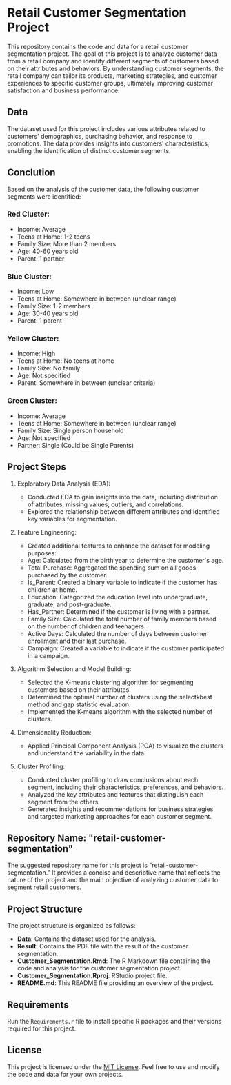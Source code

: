 # Retail Customer Segmentation Project

This repository contains the code and data for a retail customer segmentation project. The goal of this project is to analyze customer data from a retail company and identify different segments of customers based on their attributes and behaviors. By understanding customer segments, the retail company can tailor its products, marketing strategies, and customer experiences to specific customer groups, ultimately improving customer satisfaction and business performance.

## Data

The dataset used for this project includes various attributes related to customers' demographics, purchasing behavior, and response to promotions. The data provides insights into customers' characteristics, enabling the identification of distinct customer segments.

## Conclution

Based on the analysis of the customer data, the following customer segments were identified:

### Red Cluster:

- Income: Average
- Teens at Home: 1-2 teens
- Family Size: More than 2 members
- Age: 40-60 years old
- Parent: 1 partner

### Blue Cluster:

- Income: Low
- Teens at Home: Somewhere in between (unclear range)
- Family Size: 1-2 members
- Age: 30-40 years old
- Parent: 1 parent

### Yellow Cluster:

- Income: High
- Teens at Home: No teens at home
- Family Size: No family
- Age: Not specified
- Parent: Somewhere in between (unclear criteria)

### Green Cluster:

- Income: Average
- Teens at Home: Somewhere in between (unclear range)
- Family Size: Single person household
- Age: Not specified
- Partner: Single (Could be Single Parents)


## Project Steps

1. Exploratory Data Analysis (EDA):
   - Conducted EDA to gain insights into the data, including distribution of attributes, missing values, outliers, and correlations.
   - Explored the relationship between different attributes and identified key variables for segmentation.

2. Feature Engineering:
   - Created additional features to enhance the dataset for modeling purposes:
   - Age: Calculated from the birth year to determine the customer's age.
   - Total Purchase: Aggregated the spending sum on all goods purchased by the customer.
   - Is_Parent: Created a binary variable to indicate if the customer has children at home.
   - Education: Categorized the education level into undergraduate, graduate, and post-graduate.
   - Has_Partner: Determined if the customer is living with a partner.
   - Family Size: Calculated the total number of family members based on the number of children and teenagers.
   - Active Days: Calculated the number of days between customer enrollment and their last purchase.
   - Campaign: Created a variable to indicate if the customer participated in a campaign.


3. Algorithm Selection and Model Building:
   - Selected the K-means clustering algorithm for segmenting customers based on their attributes.
   - Determined the optimal number of clusters using the selectkbest method and gap statistic evaluation.
   - Implemented the K-means algorithm with the selected number of clusters.

4. Dimensionality Reduction:
   - Applied Principal Component Analysis (PCA) to visualize the clusters and understand the variability in the data.

5. Cluster Profiling:
   - Conducted cluster profiling to draw conclusions about each segment, including their characteristics, preferences, and behaviors.
   - Analyzed the key attributes and features that distinguish each segment from the others.
   - Generated insights and recommendations for business strategies and targeted marketing approaches for each customer segment.

## Repository Name: "retail-customer-segmentation"

The suggested repository name for this project is "retail-customer-segmentation." It provides a concise and descriptive name that reflects the nature of the project and the main objective of analyzing customer data to segment retail customers.

## Project Structure

The project structure is organized as follows:

- **Data**: Contains the dataset used for the analysis.
- **Result**: Contains the PDF file with the result of the customer segmentation.
- **Customer_Segmentation.Rmd**: The R Markdown file containing the code and analysis for the customer segmentation project.
- **Customer_Segmentation.Rproj**: RStudio project file.
- **README.md**: This README file providing an overview of the project.

## Requirements

Run the `Requirements.r` file to install specific R packages and their versions required for this project.

## License

This project is licensed under the [MIT License](LICENSE). Feel free to use and modify the code and data for your own projects.

